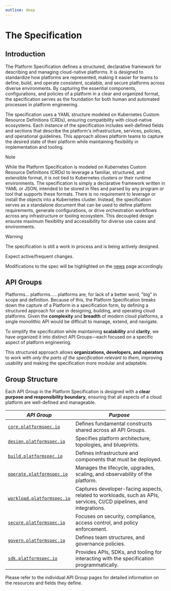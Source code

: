 ```yaml
---
outline: deep
---
```


# The Specification
## Introduction
The Platform Specification defines a structured, declarative framework for describing and managing cloud-native platforms. It is designed to standardize how platforms are represented, making it easier for teams to define, build, and operate consistent, scalable, and secure platforms across diverse environments. By capturing the essential components, configurations, and policies of a platform in a clear and organized format, the specification serves as the foundation for both human and automated processes in platform engineering.

The specification uses a YAML structure modeled on Kubernetes Custom Resource Definitions (CRDs), ensuring compatibility with cloud-native ecosystems. Each instance of the specification includes well-defined fields and sections that describe the platform's infrastructure, services, policies, and operational guidelines. This approach allows platform teams to capture the desired state of their platform while maintaining flexibility in implementation and tooling.

> [!NOTE]
> While the Platform Specification is modeled on Kubernetes Custom Resource Definitions (CRDs) to leverage a familiar, structured, and extensible format, it is not tied to Kubernetes clusters or their runtime environments. The specification is simply a declarative framework written in YAML or JSON, intended to be stored in files and parsed by any program or tool that supports these formats. There is no requirement to leverage or install the objects into a Kubernetes cluster. Instead, the specification serves as a standalone document that can be used to define platform requirements, generate configurations, or drive orchestration workflows across any infrastructure or tooling ecosystem. This decoupled design ensures maximum flexibility and accessibility for diverse use cases and environments.

> [!WARNING]
> The specification is still a work in process and is being actively designed.
>
> Expect active/frequent changes.
>
> Modifications to the spec will be highlighted on the [news](../../news) page accordingly.

## API Groups
Platforms... platforms..... platforms are, for lack of a better word, "big" in scope and definition.  Because of this, the Platform Specification breaks down the capture of a Platform in a specification form, by defining a structured approach for use in designing, building, and operating cloud platforms.  Given the **complexity** and **breadth** of modern cloud platforms, a single monolithic API would be difficult to manage, extend, and navigate.

To simplify the specification while maintaining **scalability** and **clarity**, we have organized it into distinct API Groups—each focused on a specific aspect of platform engineering.

This structured approach allows **organizations, developers, and operators** to work with _only the parts of the specification relevant to them_, improving usability and making the specification more modular and adaptable.

## Group Structure
Each API Group in the Platform Specification is designed with a **clear purpose and responsibility boundary**, ensuring that all aspects of a cloud platform are well-defined and manageable.

| *API Group*  |  *Purpose*  |
| --- | --- |
| [`core.platformspec.io`](./groups/core.platformspec.io)          | Defines fundamental constructs shared across all API Groups.  |
| [`design.platformspec.io`](./groups/design.platformspec.io)      | Specifies platform architecture, topologies, and blueprints.  |
| [`build.platformspec.io`](./groups/build.platformspec.io)        | Defines infrastructure and components that must be deployed.  |
| [`operate.platformspec.io`](./groups/operate.platformspec.io)    | Manages the lifecycle, upgrades, scaling, and observability of the platform.  |
| [`workload.platformspec.io`](./groups/workload.platformspec.io)  | Captures developer-facing aspects, related to workloads, such as APIs, services, CI/CD pipelines, and integrations.  |
| [`secure.platformspec.io`](./groups/secure.platformspec.io)      | Focuses on security, compliance, access control, and policy enforcement.  |
| [`govern.platformspec.io`](./groups/govern.platformspec.io)      | Defines team structures, and governance policies.  |
| [`sdk.platformspec.io`](./groups/sdk.platformspec.io)            | Provides APIs, SDKs, and tooling for interacting with the specification programmatically.  |

Please refer to the individual API Group pages for detailed information on the resources and fields they define.
